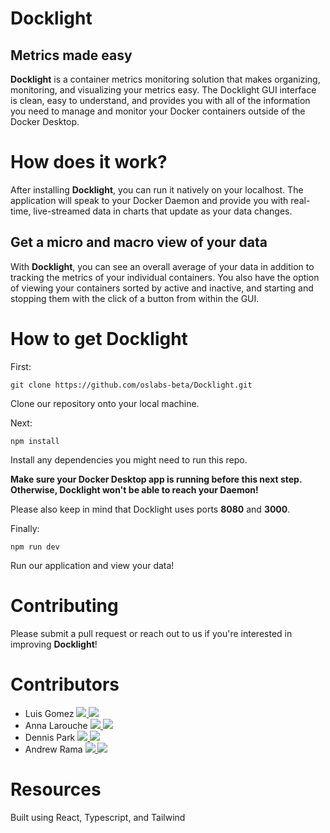 # Docklight
## Metrics made easy

**Docklight** is a container metrics monitoring solution that makes organizing, monitoring, and visualizing your metrics easy. The Docklight GUI interface is clean, easy to understand, and provides you with all of the information you need to manage and monitor your Docker containers outside of the Docker Desktop.

# How does it work?

After installing **Docklight**, you can run it natively on your localhost. The application will speak to your Docker Daemon and provide you with real-time, live-streamed data in charts that update as your data changes.

## Get a micro and macro view of your data

With **Docklight**, you can see an overall average of your data in addition to tracking the metrics of your individual containers. You also have the option of viewing your containers sorted by active and inactive, and starting and stopping them with the click of a button from within the GUI. 

# How to get **Docklight**

First:

```
git clone https://github.com/oslabs-beta/Docklight.git
```

Clone our repository onto your local machine. 

Next: 

```
npm install
```

Install any dependencies you might need to run this repo. 

**Make sure your Docker Desktop app is running before this next step. Otherwise, Docklight won't be able to reach your Daemon!**

Please also keep in mind that Docklight uses ports **8080** and **3000**.

Finally:

```
npm run dev
```

Run our application and view your data!

# Contributing
Please submit a pull request or reach out to us if you're interested in improving **Docklight**!

# Contributors
<ul>
  <li>
    Luis Gomez
    <a href="https://www.linkedin.com/in/luisgomezo/" target="_blank">
      <img src="https://img.shields.io/badge/LinkedIn-0077B5?style=social&logo=linkedin" />
    </a>
      <a href="https://github.com/Luisortzg" target="_blank">
      <img src="https://img.shields.io/badge/Github-0077B5?style=social&logo=github" />
    </a>
  </li>
  <li>
    Anna Larouche
    <a href="https://www.linkedin.com/in/anna-larouche" target="_blank">
      <img src="https://img.shields.io/badge/LinkedIn-0077B5?style=social&logo=linkedin" />
    </a>
      <a href="https://github.com/amlarouche" target="_blank">
      <img src="https://img.shields.io/badge/Github-0077B5?style=social&logo=github" />
    </a>
  </li>
  <li>
    Dennis Park
    <a href="https://www.linkedin.com/in/dennishpark/" target="_blank">
      <img src="https://img.shields.io/badge/LinkedIn-0077B5?style=social&logo=linkedin" />
    </a>
      <a href="https://github.com/hdennispark" target="_blank">
      <img src="https://img.shields.io/badge/Github-0077B5?style=social&logo=github" />
    </a>
  </li>
  <li>
    Andrew Rama
    <a href="https://www.linkedin.com/in/andrew-rama-075b3a145/" target="_blank">
      <img src="https://img.shields.io/badge/LinkedIn-0077B5?style=social&logo=linkedin" />
    </a>
      <a href="https://github.com/RamaSaga" target="_blank">
      <img src="https://img.shields.io/badge/Github-0077B5?style=social&logo=github" />
    </a>
  </li>
</ul>

# Resources
Built using React, Typescript, and Tailwind

